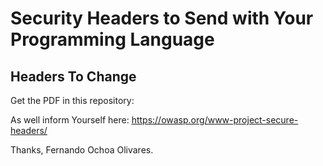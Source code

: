 # Security Headers to Send with Your Programming Language

## Headers To Change

Get the PDF in this repository: 

As well inform Yourself here: https://owasp.org/www-project-secure-headers/

Thanks,
Fernando Ochoa Olivares.
